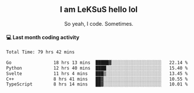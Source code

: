 <h2 align="center">I am LeKSuS hello lol</h2>
<p align="center">So yeah, I code. Sometimes.</p>

#### :computer: Last month coding activity
<!--START_SECTION:waka-->

```txt
Total Time: 79 hrs 42 mins

Go                18 hrs 13 mins  █████▓░░░░░░░░░░░░░░░░░░░   22.14 %
Python            12 hrs 40 mins  ████░░░░░░░░░░░░░░░░░░░░░   15.40 %
Svelte            11 hrs 4 mins   ███▒░░░░░░░░░░░░░░░░░░░░░   13.45 %
C++               8 hrs 41 mins   ██▓░░░░░░░░░░░░░░░░░░░░░░   10.55 %
TypeScript        8 hrs 14 mins   ██▓░░░░░░░░░░░░░░░░░░░░░░   10.01 %
```

<!--END_SECTION:waka-->
